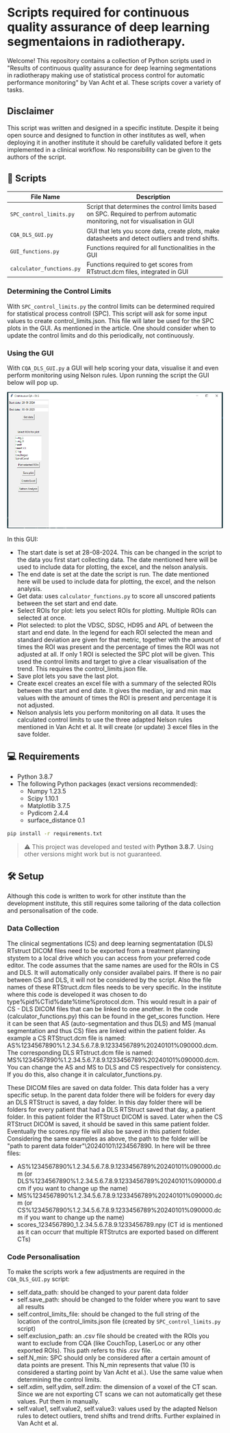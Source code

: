 # Scripts required for continuous quality assurance of deep learning segmentaions in radiotherapy.

Welcome! This repository contains a collection of Python scripts used in "Results of continuous quality assurance for deep learning segmentations in radiotherapy making use of statistical process control for automatic performance monitoring" by Van Acht et al. 
These scripts cover a variety of tasks.

## Disclaimer

This script was written and designed in a specific institute. Despite it being open source and designed to function in other institutes as well, when deploying it in another institute it should be carefully validated before it gets implemented in a clinical workflow. No responsibility can be given to the authors of the script.

## 📂 Scripts

| File Name       | Description                          |
|-----------------|--------------------------------------|
| `SPC_control_limits.py` | Script that determines the control limits based on SPC. Required to perfrom automatic monitoring, not for visualisation in GUI | 
| `CQA_DLS_GUI.py`   | GUI that lets you score data, create plots, make datasheets and detect outliers and trend shifts.|
| `GUI_functions.py`    | Functions required for all functionalities in the GUI            |
| `calculator_functions.py`      | Functions required to get scores from RTstruct.dcm files, integrated in GUI   |


### Determining the Control Limits

With `SPC_control_limits.py` the control limits can be determined required for statistical process controll (SPC). This script will ask for some input values to create control_limits.json. This file will later be used for the SPC plots in the GUI. As mentioned in the article. One should consider when to update the control limits and do this periodically, not continuously. 

### Using the GUI

With `CQA_DLS_GUI.py` a GUI will help scoring your data, visualise it and even perform monitoring using Nelson rules. Upon running the script the GUI below will pop up.

![Appearance of GUI when `CQA_DLS_GUI.py` is run](GUI.PNG)

In this GUI:
- The start date is set at 28-08-2024. This can be changed in the script to the data you first start collecting data. The date mentioned here will be used to include data for plotting, the excel, and the nelson analysis.
- The end date is set at the date the script is run. The date mentioned here will be used to include data for plotting, the excel, and the nelson analysis.
- Get data: uses `calculator_functions.py` to score all unscored patients between the set start and end date.
- Select ROIs for plot: lets you select ROIs for plotting. Multiple ROIs can selected at once.
- Plot selected: to plot the VDSC, SDSC, HD95 and APL of between the start and end date. In the legend for each ROI selected the mean and standard deviation are given for that metric, together with the amount of times the ROI was present and the percentage of times the ROI was not adjusted at all. If only 1 ROI is selected the SPC plot will be given. This used the control limits and target to give a clear visualisation of the trend. This requires the control_limits.json file.
- Save plot lets you save the last plot.
- Create excel creates an excel file with a summary of the selected ROIs between the start and end date. It gives the median, iqr and min max values with the amount of times the ROI is present and percentage it is not adjusted.
- Nelson analysis lets you perform monitoring on all data. It uses the calculated control limits to use the three adapted Nelson rules mentioned in Van Acht et al. It will create (or update) 3 excel files in the save folder.

## 💻 Requirements

- Python 3.8.7
- The following Python packages (exact versions recommended):
  - Numpy 1.23.5
  - Scipy 1.10.1
  - Matplotlib 3.7.5
  - Pydicom 2.4.4
  - surface_distance 0.1

```bash
pip install -r requirements.txt
```
> ⚠️ This project was developed and tested with **Python 3.8.7**. Using other versions might work but is not guaranteed.
>

## 🛠️ Setup

Although this code is written to work for other institute than the development institute, this still requires some tailoring of the data collection and personalisation of the code.

### Data Collection

The clinical segmentations (CS) and deep learning segmentatation (DLS) RTstruct DICOM files need to be exported from a treatment planning stystem to a local drive which you can access from your preferred code editor. The code assumes that the same names are used for the ROIs in CS and DLS. It will automatically only consider availabel pairs. If there is no pair between CS and DLS, it will not be considered by the script. Also the file names of these RTStruct.dcm files needs to be very specific. In the institute where this code is developed it was chosen to do type%pid%CTid%date%time%protocol.dcm. This would result in a pair of CS - DLS DICOM files that can be linked to one another. In the code (calculator_functions.py) this can be found in the get_scores function. Here it can be seen that AS (auto-segmentation and thus DLS) and MS (manual segmentation and thus CS) files are linked within the patient folder. As example a CS RTStruct.dcm file is named: AS%1234567890%1.2.34.5.6.7.8.9.1233456789%20240101%090000.dcm. The corresponding DLS RTstruct.dcm file is named: MS%1234567890%1.2.34.5.6.7.8.9.1233456789%20240101%090000.dcm. You can change the AS and MS to DLS and CS respectively for consistency. If you do this, also change it in calculator_functions.py.

These DICOM files are saved on data folder. This data folder has a very specific setup. In the parent data folder there will be folders for every day an DLS RTStruct is saved, a day folder. In this day folder there will be folders for every patient that had a DLS RTStruct saved that day, a patient folder. In this patient folder the RTStruct DICOM is saved. Later when the CS RTStruct DICOM is saved, it should be saved in this same patient folder. Eventually the scores.npy file will also be saved in this patient folder. Considering the same examples as above, the path to the folder will be "path to parent data folder"\20240101\1234567890\. In here will be three files:
-  AS%1234567890%1.2.34.5.6.7.8.9.1233456789%20240101%090000.dcm (or DLS%1234567890%1.2.34.5.6.7.8.9.1233456789%20240101%090000.dcm if you want to change up the name)
-  MS%1234567890%1.2.34.5.6.7.8.9.1233456789%20240101%090000.dcm (or CS%1234567890%1.2.34.5.6.7.8.9.1233456789%20240101%090000.dcm if you want to change up the name)
-  scores_1234567890_1.2.34.5.6.7.8.9.1233456789.npy (CT id is mentioned as it can occurr that multiple RTStrutcs are exported based on different CTs)

### Code Personalisation

To make the scripts work a few adjustments are required in the `CQA_DLS_GUI.py` script:
- self.data_path: should be changed to your parent data folder
- self.save_path: should be changed to the folder where you want to save all results
- self.control_limits_file: should be changed to the full string of the location of the control_limits.json file (created by `SPC_control_limits.py` script)
- self.exclusion_path: an .csv file should be created with the ROIs you want to exclude from CQA (like CouchTop, LaserLoc or any other exported ROIs). This path refers to this .csv file.
- self.N_min: SPC should only be considered after a certain amount of data points are present. This N_min represents that value (10 is considered a starting point by Van Acht et al.). Use the same value when determining the control limits.
- self.xdim, self.ydim, self.zdim: the dimension of a voxel of the CT scan. Since we are not exporting CT scans we can not automatically get these values. Put them in manually.
- self.value1, self.value2, self.value3: values used by the adapted Nelson rules to detect outliers, trend shifts and trend drifts. Further explained in Van Acht et al.

